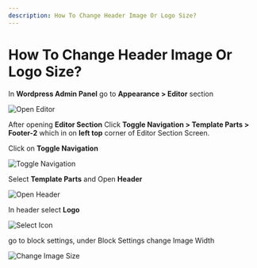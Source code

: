 ```yaml
---
description: How To Change Header Image Or Logo Size?
---
```


# How To Change Header Image Or Logo Size?

In **Wordpress Admin Panel** go to **Appearance > Editor** section

![Open Editor](/img/tutorial/chi1OpenEditor.png)

After opening **Editor Section** Click **Toggle Navigation > Template Parts > Footer-2** which in on **left top** corner of Editor Section Screen.

Click on **Toggle Navigation**

![Toggle Navigation](/img/tutorial/chi2toggleNavigation.png)

Select **Template Parts** and Open **Header**

![Open Header](/img/tutorial/chi3openHeader.png)

In header select **Logo** 

![Select Icon](/img/tutorial/chi4selectIcon.png)

go to block settings, under Block Settings change Image Width

![Change Image Size](/img/tutorial/chi5changeImageSize.png)



